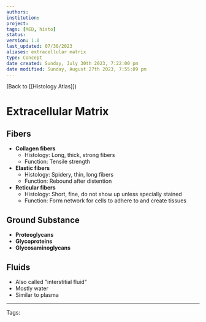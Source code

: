 ```yaml
---
authors: 
institution: 
project: 
tags: [MED, histo]
status: 
version: 1.0
last_updated: 07/30/2023
aliases: extracellular matrix
type: Concept
date created: Sunday, July 30th 2023, 7:22:00 pm
date modified: Sunday, August 27th 2023, 7:55:09 pm
---
```


(Back to [[Histology Atlas]])

# Extracellular Matrix

## Fibers
- **Collagen fibers**
	- Histology: Long, thick, strong fibers
	- Function: Tensile strength
- **Elastic fibers**
	- Histology: Spidery, thin, long fibers
	- Function: Rebound after distention
- **Reticular fibers**
	- Histology: Short, fine, do not show up unless specially stained
	- Function: Form network for cells to adhere to and create tissues

## Ground Substance
- **Proteoglycans**
- **Glycoproteins**
- **Glycosaminoglycans**

## Fluids
- Also called "interstitial fluid"
- Mostly water
- Similar to plasma


---
Tags: